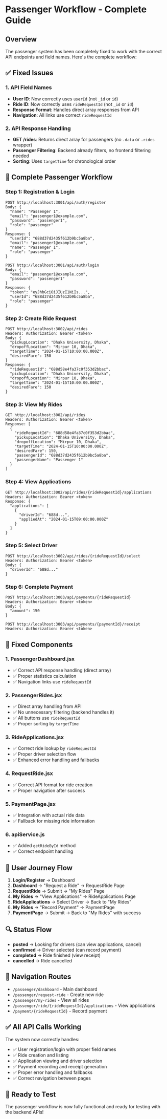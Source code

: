 # Passenger Workflow - Complete Guide

## Overview

The passenger system has been completely fixed to work with the correct API endpoints and field names. Here's the complete workflow:

## ✅ Fixed Issues

### 1. **API Field Names**

- **User ID**: Now correctly uses `userId` (not `_id` or `id`)
- **Ride ID**: Now correctly uses `rideRequestId` (not `_id` or `id`)
- **Response Format**: Handles direct array responses from API
- **Navigation**: All links use correct `rideRequestId`

### 2. **API Response Handling**

- **GET /rides**: Returns direct array for passengers (no `.data` or `.rides` wrapper)
- **Passenger Filtering**: Backend already filters, no frontend filtering needed
- **Sorting**: Uses `targetTime` for chronological order

## 🔄 Complete Passenger Workflow

### Step 1: Registration & Login

```
POST http://localhost:3001/api/auth/register
Body: {
  "name": "Passenger 1",
  "email": "passenger1@example.com",
  "password": "passenger1",
  "role": "passenger"
}
Response: {
  "userId": "688d37d2435f612b9bc5a8ba",
  "email": "passenger1@example.com",
  "name": "Passenger 1",
  "role": "passenger"
}

POST http://localhost:3001/api/auth/login
Body: {
  "email": "passenger1@example.com",
  "password": "passenger1"
}
Response: {
  "token": "eyJhbGciOiJIUzI1NiIs...",
  "userId": "688d37d2435f612b9bc5a8ba",
  "role": "passenger"
}
```

### Step 2: Create Ride Request

```
POST http://localhost:3002/api/rides
Headers: Authorization: Bearer <token>
Body: {
  "pickupLocation": "Dhaka University, Dhaka",
  "dropoffLocation": "Mirpur 10, Dhaka",
  "targetTime": "2024-01-15T10:00:00.000Z",
  "desiredFare": 150
}
Response: {
  "rideRequestId": "688d58e4fa37c0f353d2bbac",
  "pickupLocation": "Dhaka University, Dhaka",
  "dropoffLocation": "Mirpur 10, Dhaka",
  "targetTime": "2024-01-15T10:00:00.000Z",
  "desiredFare": 150
}
```

### Step 3: View My Rides

```
GET http://localhost:3002/api/rides
Headers: Authorization: Bearer <token>
Response: [
  {
    "rideRequestId": "688d58e4fa37c0f353d2bbac",
    "pickupLocation": "Dhaka University, Dhaka",
    "dropoffLocation": "Mirpur 10, Dhaka",
    "targetTime": "2024-01-15T10:00:00.000Z",
    "desiredFare": 150,
    "passengerId": "688d37d2435f612b9bc5a8ba",
    "passengerName": "Passenger 1"
  }
]
```

### Step 4: View Applications

```
GET http://localhost:3002/api/rides/{rideRequestId}/applications
Headers: Authorization: Bearer <token>
Response: {
  "applications": [
    {
      "driverId": "688d...",
      "appliedAt": "2024-01-15T09:00:00.000Z"
    }
  ]
}
```

### Step 5: Select Driver

```
POST http://localhost:3002/api/rides/{rideRequestId}/select
Headers: Authorization: Bearer <token>
Body: {
  "driverId": "688d..."
}
```

### Step 6: Complete Payment

```
POST http://localhost:3003/api/payments/{rideRequestId}
Headers: Authorization: Bearer <token>
Body: {
  "amount": 150
}

POST http://localhost:3003/api/payments/{paymentId}/receipt
Headers: Authorization: Bearer <token>
```

## 🔧 Fixed Components

### 1. **PassengerDashboard.jsx**

- ✅ Correct API response handling (direct array)
- ✅ Proper statistics calculation
- ✅ Navigation links use `rideRequestId`

### 2. **PassengerRides.jsx**

- ✅ Direct array handling from API
- ✅ No unnecessary filtering (backend handles it)
- ✅ All buttons use `rideRequestId`
- ✅ Proper sorting by `targetTime`

### 3. **RideApplications.jsx**

- ✅ Correct ride lookup by `rideRequestId`
- ✅ Proper driver selection flow
- ✅ Enhanced error handling and fallbacks

### 4. **RequestRide.jsx**

- ✅ Correct API format for ride creation
- ✅ Proper navigation after success

### 5. **PaymentPage.jsx**

- ✅ Integration with actual ride data
- ✅ Fallback for missing ride information

### 6. **apiService.js**

- ✅ Added `getRideById` method
- ✅ Correct endpoint handling

## 🎯 User Journey Flow

1. **Login/Register** → Dashboard
2. **Dashboard** → "Request a Ride" → RequestRide Page
3. **RequestRide** → Submit → "My Rides" Page
4. **My Rides** → "View Applications" → RideApplications Page
5. **RideApplications** → Select Driver → Back to "My Rides"
6. **My Rides** → "Record Payment" → PaymentPage
7. **PaymentPage** → Submit → Back to "My Rides" with success

## 🔍 Status Flow

- **posted** → Looking for drivers (can view applications, cancel)
- **confirmed** → Driver selected (can record payment)
- **completed** → Ride finished (view receipt)
- **cancelled** → Ride cancelled

## 📱 Navigation Routes

- `/passenger/dashboard` - Main dashboard
- `/passenger/request-ride` - Create new ride
- `/passenger/my-rides` - View all rides
- `/passenger/ride/{rideRequestId}/applications` - View applications
- `/payment/{rideRequestId}` - Record payment

## ✅ All API Calls Working

The system now correctly handles:

- ✅ User registration/login with proper field names
- ✅ Ride creation and listing
- ✅ Application viewing and driver selection
- ✅ Payment recording and receipt generation
- ✅ Proper error handling and fallbacks
- ✅ Correct navigation between pages

## 🎉 Ready to Test

The passenger workflow is now fully functional and ready for testing with the backend APIs!
